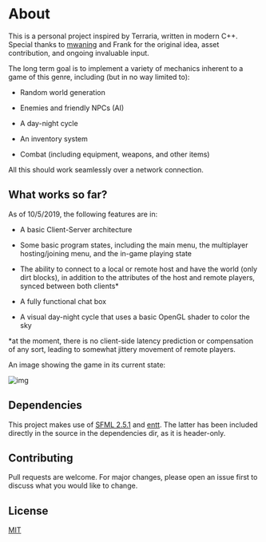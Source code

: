 # About

This is a personal project inspired by Terraria, written in modern C++. Special thanks to [mwaning](https://github.com/mwaning) and Frank for the original idea, asset contribution, and ongoing invaluable input.

The long term goal is to implement a variety of mechanics inherent to a game of this genre, including (but in no way limited to):

* Random world generation

* Enemies and friendly NPCs (AI)

* A day-night cycle

* An inventory system

* Combat (including equipment, weapons, and other items)

All this should work seamlessly over a network connection.


## What works so far?

As of 10/5/2019, the following features are in:

* A basic Client-Server architecture

* Some basic program states, including the main menu, the multiplayer hosting/joining menu, and the in-game playing state

* The ability to connect to a local or remote host and have the world (only dirt blocks), in addition to the attributes of the host and remote players, synced between both clients*

* A fully functional chat box

* A visual day-night cycle that uses a basic OpenGL shader to color the sky

*at the moment, there is no client-side latency prediction or compensation of any sort, leading to somewhat jittery movement of remote players.

An image showing the game in its current state:

![img](https://i.imgur.com/rx1KYEk.png)


## Dependencies

This project makes use of [SFML 2.5.1](https://www.sfml-dev.org/) and [entt](https://github.com/skypjack/entt). The latter has been included directly in the source in the dependencies dir, as it is header-only.

## Contributing

Pull requests are welcome. For major changes, please open an issue first to discuss what you would like to change.

## License
[MIT](https://choosealicense.com/licenses/mit/)
